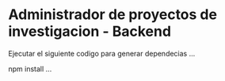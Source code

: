 # Administrador de proyectos de investigacion - Backend

Ejecutar el siguiente codigo para generar dependecias 
...

npm install
...